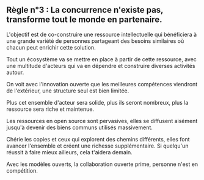 ## Règle n°3 : La concurrence n'existe pas, transforme tout le monde en partenaire.

L'objectif est de co-construire une ressource intellectuelle qui bénéficiera à une grande variété de personnes partageant des besoins similaires où chacun peut enrichir cette solution.

Tout un écosystème va se mettre en place à partir de cette ressource, avec une multitude d'acteurs qui va en dépendre et construire diverses activités autour.

On voit avec l'innovation ouverte que les meilleures compétences viendront de l'extérieur, une structure seul est bien limitée.

Plus cet ensemble d'acteur sera solide, plus ils seront nombreux, plus la ressource sera riche et maintenue.

Les ressources en open source sont pervasives, elles se diffusent aisément jusqu'à devenir des biens communs utilisés massivement.

Chérie les copies et ceux qui explorent des chemins différents, elles font avancer l'ensemble et créent une richesse supplémentaire. Si quelqu'un réussit à faire mieux ailleurs, cela t'aidera demain.

Avec les modèles ouverts, la collaboration ouverte prime, personne n'est en compétition.
